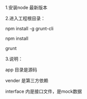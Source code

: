 1.安装node 最新版本


2.进入工程根目录：

  npm install -g grunt-cli

  npm install
  
  grunt


3.说明：
  
  app 目录是源码
  
  vender 是第三方依赖
  
  interface 内是接口文件，是mock数据